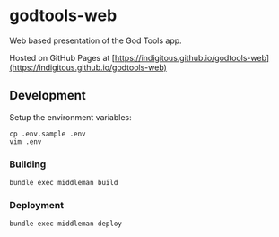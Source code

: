 # godtools-web

Web based presentation of the God Tools app.

Hosted on GitHub Pages at [https://indigitous.github.io/godtools-web](https://indigitous.github.io/godtools-web)

## Development

Setup the environment variables:

```
cp .env.sample .env
vim .env
```

### Building

```
bundle exec middleman build
```

### Deployment

```
bundle exec middleman deploy
```

